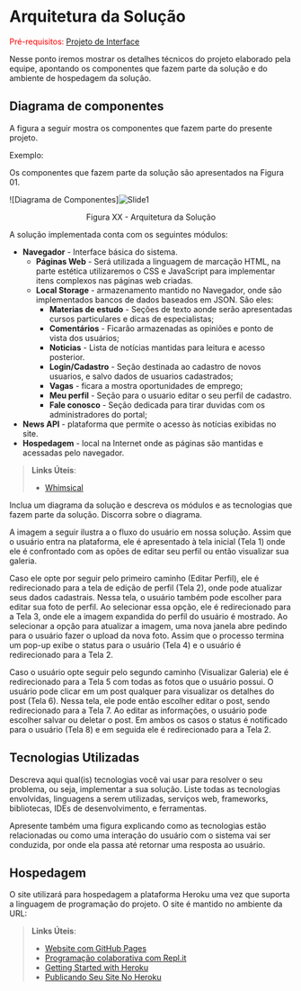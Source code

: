 # Arquitetura da Solução

<span style="color:red">Pré-requisitos: <a href="3-Projeto de Interface.md"> Projeto de Interface</a></span>

Nesse ponto iremos mostrar os detalhes técnicos do projeto elaborado pela equipe, apontando os componentes que fazem parte da solução e do ambiente de hospedagem da solução.

## Diagrama de componentes

A figura a seguir mostra os componentes que fazem parte do presente projeto.

Exemplo: 

Os componentes que fazem parte da solução são apresentados na Figura 01.


![Diagrama de Componentes]![Slide1](![image](https://user-images.githubusercontent.com/114544326/194665396-977bc5b4-90d8-48d4-8226-5f80a3d3a976.png)
)

<center>Figura XX - Arquitetura da Solução</center>

A solução implementada conta com os seguintes módulos:
- **Navegador** - Interface básica do sistema.  
  - **Páginas Web** - Será utilizada a linguagem de marcação HTML, na parte estética utilizaremos o CSS e JavaScript para implementar itens complexos nas páginas web criadas.
   - **Local Storage** - armazenamento mantido no Navegador, onde são implementados bancos de dados baseados em JSON. São eles: 
     - **Materias de estudo** - Seções de texto aonde serão apresentadas cursos particulares e dicas  de  especialistas;
     - **Comentários** - Ficarão armazenadas as opiniões e ponto de vista dos usuários;
     - **Noticias** - Lista de notícias mantidas para leitura e acesso posterior.
     - **Login/Cadastro** - Seção destinada ao cadastro de novos usuarios, e salvo dados de usuarios cadastrados;
     - **Vagas** - ficara a mostra oportunidades de emprego;
     - **Meu perfil** - Seção para o usuario editar o seu perfil de cadastro.
     - **Fale conosco** - Seção dedicada para tirar duvidas com os administradores do portal;
 - **News API** - plataforma que permite o acesso às notícias exibidas no site.
 - **Hospedagem** - local na Internet onde as páginas são mantidas e acessadas pelo navegador. 

> **Links Úteis**:
>
> - [Whimsical](https://whimsical.com/)

Inclua um diagrama da solução e descreva os módulos e as tecnologias que fazem parte da solução. Discorra sobre o diagrama.

A imagem a seguir ilustra a o fluxo do usuário em nossa solução. Assim
que o usuário entra na plataforma, ele é apresentado à tela inicial
(Tela 1) onde ele é confrontado com as opões de editar seu perfil ou
então visualizar sua galeria.

Caso ele opte por seguir pelo primeiro caminho (Editar Perfil), ele é
redirecionado para a tela de edição de perfil (Tela 2), onde pode
atualizar seus dados cadastrais. Nessa tela, o usuário também pode
escolher para editar sua foto de perfil. Ao selecionar essa opção, ele é
redirecionado para a Tela 3, onde ele a imagem expandida do perfil do
usuário é mostrado. Ao selecionar a opção para atualizar a imagem, uma
nova janela abre pedindo para o usuário fazer o upload da nova foto.
Assim que o processo termina um pop-up exibe o status para o usuário
(Tela 4) e o usuário é redirecionado para a Tela 2.

Caso o usuário opte seguir pelo segundo caminho (Visualizar Galeria) ele
é redirecionado para a Tela 5 com todas as fotos que o usuário possui. O
usuário pode clicar em um post qualquer para visualizar os detalhes do
post (Tela 6). Nessa tela, ele pode então escolher editar o post, sendo
redirecionado para a Tela 7. Ao editar as informações, o usuário pode
escolher salvar ou deletar o post. Em ambos os casos o status é
notificado para o usuário (Tela 8) e em seguida ele é redirecionado
para a Tela 2.


## Tecnologias Utilizadas

Descreva aqui qual(is) tecnologias você vai usar para resolver o seu problema, ou seja, implementar a sua solução. Liste todas as tecnologias envolvidas, linguagens a serem utilizadas, serviços web, frameworks, bibliotecas, IDEs de desenvolvimento, e ferramentas.

Apresente também uma figura explicando como as tecnologias estão relacionadas ou como uma interação do usuário com o sistema vai ser conduzida, por onde ela passa até retornar uma resposta ao usuário.


## Hospedagem

O site utilizará para hospedagem a plataforma Heroku uma vez que suporta a linguagem de programação do projeto. O site é mantido no ambiente da URL: 

> **Links Úteis**:
>
> - [Website com GitHub Pages](https://pages.github.com/)
> - [Programação colaborativa com Repl.it](https://repl.it/)
> - [Getting Started with Heroku](https://devcenter.heroku.com/start)
> - [Publicando Seu Site No Heroku](http://pythonclub.com.br/publicando-seu-hello-world-no-heroku.html)
